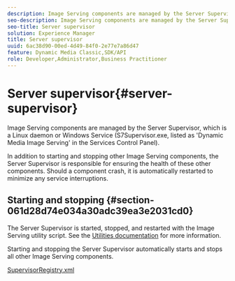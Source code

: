 ```yaml
---
description: Image Serving components are managed by the Server Supervisor, which is a Linux daemon or Windows Service (S7Supervisor.exe, listed as 'Dynamic Media Image Serving' in the Services Control Panel).
seo-description: Image Serving components are managed by the Server Supervisor, which is a Linux daemon or Windows Service (S7Supervisor.exe, listed as 'Dynamic Media Image Serving' in the Services Control Panel).
seo-title: Server supervisor
solution: Experience Manager
title: Server supervisor
uuid: 6ac38d90-00ed-4d49-84f0-2e77e7a86d47
feature: Dynamic Media Classic,SDK/API
role: Developer,Administrator,Business Practitioner
---
```


# Server supervisor{#server-supervisor}

Image Serving components are managed by the Server Supervisor, which is a Linux daemon or Windows Service (S7Supervisor.exe, listed as 'Dynamic Media Image Serving' in the Services Control Panel).

In addition to starting and stopping other Image Serving components, the Server Supervisor is responsible for ensuring the health of these other components. Should a component crash, it is automatically restarted to minimize any service interruptions.

## Starting and stopping {#section-061d28d74e034a30adc39ea3e2031cd0}

The Server Supervisor is started, stopped, and restarted with the Image Serving utility script. See the [Utilities documentation](../../../is-api/is-utils/utilities/c-location-of-utilities.md#concept-bae61e53344449af978502cac6be8b5f) for more information.

Starting and stopping the Server Supervisor automatically starts and stops all other Image Serving components.

[SupervisorRegistry.xml](../../../is-api/image-serving-api-ref/c-configuration-and-administration/r-server-configuration-files/r-supervisorregistry.md#reference-b55f37a7a7a044d19c1722f5130906c6) 
